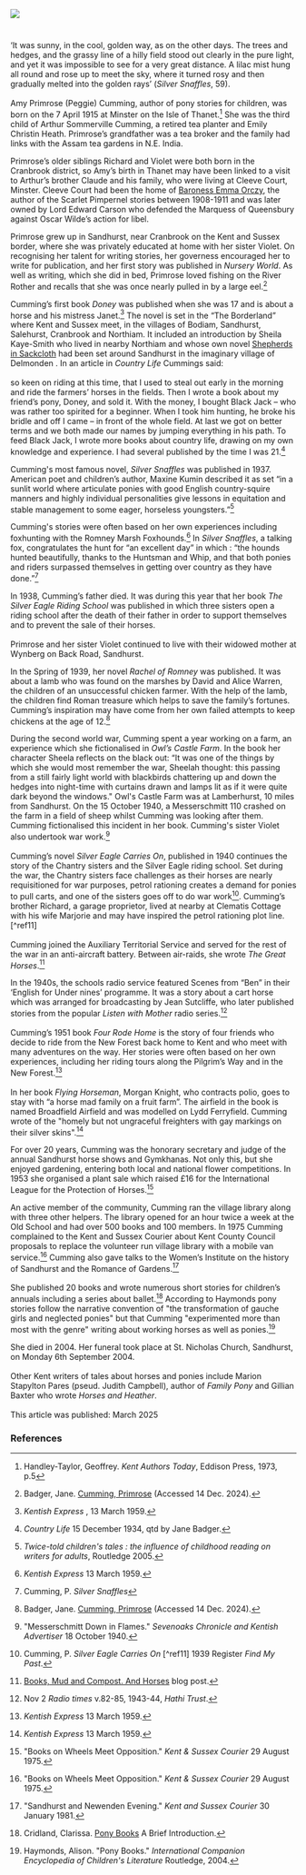 <a href="https://www.kent-maps.online"><img src="https://kent-map.github.io/mdpress/juncture/ve-button.png"></a>

<param ve-config title="Primrose Cumming (1915-2004)" author="Michelle Crowther" layout="vtl" banner="https://stor.artstor.org/stor/f99cba76-1d0b-4711-8b68-963a2f244076" description="In this visual essay, Michelle Crowther presents the life and works of Kent author Primrose Cumming.">

<param ve-entity eid="Q9033431"  aliases="Minster">
<param ve-entity eid="Q2160826" aliases="Cranbrook">
<param ve-entity eid="Q2911413" aliases="Sandhurst">
<param ve-entity eid="Q2011975" aliases="Bodiam">
<param ve-entity eid="Q1792908" aliases="Northiam">

<!-- Historical map layers -->
<param ve-map-layer active allmaps allmaps-id="542e2ed0e875aeb4" title="OS East Kent 1945">

#

‘It was sunny, in the cool, golden way, as on the other days. The trees and hedges, and the grassy line of a hilly field stood out clearly in the pure light, and yet it was impossible to see for a very great distance. A lilac mist hung all round and rose up to meet the sky, where it turned rosy and then gradually melted into the golden rays’ (_Silver Snaffles_, 59).
<br><br>
Amy Primrose (Peggie) Cumming, author of pony stories for children, was born on the 7 April 1915 at Minster on the Isle of Thanet.[^ref1] She was the third child of Arthur Sommerville Cumming, a retired tea planter and Emily Christin Heath. Primrose’s grandfather was a tea broker and the family had links with the Assam tea gardens in N.E. India. 
<param ve-image url="https://upload.wikimedia.org/wikipedia/commons/d/d0/Bruno_Liljefors_-_Black_pony_1887.jpg" label="Black Pony, 1887" attribution="Bruno Liljefors, Public Domain via Wikimedia Commons">

Primrose’s older siblings Richard and Violet were both born in the Cranbrook district, so Amy’s birth in Thanet may have been linked to a visit to Arthur’s brother Claude and his family, who were living at Cleeve Court, Minster. Cleeve Court had been the home of [Baroness Emma Orczy]( /20c/20c-orczy-biography/), the author of the Scarlet Pimpernel stories between 1908-1911 and was later owned by Lord Edward Carson who defended the Marquess of Queensbury against Oscar Wilde’s action for libel.
<param ve-image url="https://upload.wikimedia.org/wikipedia/commons/thumb/6/66/Cleve_Court%2C_Thanet-geograph.org.uk-2261048.jpg/1024px-Cleve_Court%2C_Thanet-geograph.org.uk-2261048.jpg" label="Cleve Court" attribution="David Anstiss" license="CC BY-SA 2.0">

Primrose grew up in Sandhurst, near Cranbrook on the Kent and Sussex border, where she was privately educated at home with her sister Violet. On recognising her talent for writing stories, her governess encouraged her to write for publication, and her first story was published in _Nursery World_. As well as writing, which she did in bed, Primrose loved fishing on the River Rother and recalls that she was once nearly pulled in by a large eel.[^ref2] 
<param ve-image url="https://upload.wikimedia.org/wikipedia/commons/d/da/Underwater_studies_of_fish_with_an_eel_RMG_PU0488.jpg" label="Underwater studies of fish with an eel" attribution="William Lionel Wyllie, Royal Museums Greenwich, Public domain, via Wikimedia Commons">

Cumming’s first book _Doney_ was published when she was 17 and is about a horse and his mistress Janet.[^ref3] The novel is set in the “The Borderland” where Kent and Sussex meet, in the villages of Bodiam, Sandhurst, Salehurst, Cranbrook and Northiam. It included an introduction by Sheila Kaye-Smith who lived in nearby Northiam and whose own novel [Shepherds in Sackcloth]( https://www.kent-maps.online/20c/20c-kaye-smith-delmonden/) had been set around Sandhurst in the imaginary village of Delmonden . In an article in _Country Life_ Cummings said:
<br><br>
so keen on riding at this time, that I used to steal out early in the morning and ride the farmers’ horses in the fields. Then I wrote a book about my friend’s pony, Doney, and sold it. With the money, I bought Black Jack – who was rather too spirited for a beginner. When I took him hunting, he broke his bridle and off I came – in front of the whole field. At last we got on better terms and we both made our names by jumping everything in his path. To feed Black Jack, I wrote more books about country life, drawing on my own knowledge and experience. I had several published by the time I was 21.[^ref4]
<param ve-image url="https://stor.artstor.org/stor/6ec0b85d-688d-4221-9302-eb4cfac662e5" label="Marshal Foch ridden by Miss Vera Goodchild, West Kent Stables" attribution="Michelle Crowther">

Cumming's most famous novel, _Silver Snaffles_ was published in 1937. American poet and children’s author, Maxine Kumin described it as set “in a sunlit world where articulate ponies with good English country-squire manners and highly individual personalities give lessons in equitation and stable management to some eager, horseless youngsters.”[^ref5]  

Cumming's stories were often based on her own experiences including foxhunting with the Romney Marsh Foxhounds.[^ref6] In _Silver Snaffles_, a talking fox, congratulates the hunt for “an excellent day” in which : “the hounds hunted beautifully, thanks to the Huntsman and Whip, and that both ponies and riders surpassed themselves in getting over country as they have done.”[^ref7] 

In 1938, Cumming’s father died. It was during this year that her book _The Silver Eagle Riding School_ was published in which three sisters open a riding school after the death of their father in order to support themselves and to prevent the sale of their horses. 
<br><br>
Primrose and her sister Violet continued to live with their widowed mother at Wynberg on Back Road, Sandhurst.
<param ve-image url="https://stor.artstor.org/stor/f46a4ed2-2281-41ef-b467-b51c70ac8e14" label="West Kent Stables 1926" attribution="Michelle Crowther">

In the Spring of 1939, her novel _Rachel of Romney_ was published. It was about a lamb who was found on the marshes by David and Alice Warren, the children of an unsuccessful chicken farmer. With the help of the lamb, the children find Roman treasure which helps to save the family’s fortunes. Cumming’s inspiration may have come from her own failed attempts to keep chickens at the age of 12.[^ref8]

During the second world war, Cumming spent a year working on a farm, an experience which she fictionalised in _Owl’s Castle Farm_. In the book her character Sheela reflects on the black out: “It was one of the things by which she would most remember the war, Sheelah thought: this passing from a still fairly light world with blackbirds chattering up and down the hedges into night-time with curtains drawn and lamps lit as if it were quite dark beyond the windows." Owl's Castle Farm was at Lamberhurst, 10 miles from Sandhurst. On the 15 October 1940, a Messerschmitt 110 crashed on the farm in a field of sheep whilst Cumming was looking after them. Cumming fictionalised this incident in her book. Cumming's sister Violet also undertook war work.[^ref9]
<br><br>
Cumming’s novel _Silver Eagle Carries On_, published in 1940 continues the story of the Chantry sisters and the Silver Eagle riding school. Set during the war, the Chantry sisters face challenges as their horses are nearly requisitioned for war purposes, petrol rationing creates a demand for ponies to pull carts, and one of the sisters goes off to do war work[^ref10]. Cumming’s brother Richard, a garage proprietor, lived at nearby at Clematis Cottage with his wife Marjorie and may have inspired the petrol rationing plot line.[^ref11]
<br><br>
Cumming joined the Auxiliary Territorial Service and served for the rest of the war in an anti-aircraft battery. Between air-raids, she wrote _The Great Horses_.[^ref12] 

In the 1940s, the schools radio service featured Scenes from “Ben” in their ‘English for Under nines’ programme. It was a story about a cart horse which was arranged for broadcasting by Jean Sutcliffe, who later published stories from the popular _Listen with Mother_ radio series.[^ref13] 
<br><br>
Cumming’s 1951 book _Four Rode Home_ is the story of four friends who decide to ride from the New Forest back home to Kent and who meet with many adventures on the way. Her stories were often based on her own experiences, including  her riding tours along the Pilgrim’s Way and in the New Forest.[^ref14]
<br><br>
In her book _Flying Horseman_, Morgan Knight, who contracts polio, goes to stay with “a horse mad family on a fruit farm”. The airfield in the book is named Broadfield Airfield and was modelled on Lydd Ferryfield. Cumming wrote of the "homely but not ungraceful freighters with gay markings on their silver skins".[^ref15]

For over 20 years, Cumming was the honorary secretary and judge of the annual Sandhurst horse shows and Gymkhanas. Not only this, but she enjoyed gardening, entering both local and national flower competitions. In 1953 she organised a plant sale which raised £16 for the International League for the Protection of Horses.[^ref16]

An active member of the community, Cumming ran the village library along with three other helpers. The library opened for an hour twice a week at the Old School and had over 500 books and 100 members. In 1975 Cumming  complained to the Kent and Sussex Courier about Kent County Council proposals to replace the volunteer run village library with a mobile van service.[^ref16] Cumming also gave talks to the Women’s Institute on the history of Sandhurst and the Romance of Gardens.[^ref17]
<br><br>
She published 20 books and wrote numerous short stories for children’s annuals including a series about ballet.[^ref18] According to Haymonds pony stories follow the narrative convention of "the transformation of gauche girls and neglected ponies" but that Cumming "experimented more than most with the genre" writing about working horses as well as ponies.[^ref19]

She died in 2004. Her funeral took place at St. Nicholas Church, Sandhurst, on Monday 6th September 2004. 
<br><br>
Other Kent writers of tales about horses and ponies include Marion Stapylton Pares (pseud. Judith Campbell), author of _Family Pony_ and Gillian Baxter who wrote _Horses and Heather_. 
<br><br>
This article was published: March 2025   

### References

[^ref1]: Handley-Taylor, Geoffrey. _Kent Authors Today_, Eddison Press, 1973, p.5
[^ref2]: Badger, Jane. [Cumming, Primrose](https://janebadgerbooks.co.uk/british-authors/cumming-primrose/) (Accessed 14 Dec. 2024).
[^ref3]: _Kentish Express_ , 13 March 1959.
[^ref4]: _Country Life_ 15 December 1934, qtd by Jane Badger.
[^ref5]: _Twice-told children's tales : the influence of childhood reading on writers for adults_, Routledge 2005.
[^ref6]: _Kentish Express_ 13 March 1959.
[^ref7]: Cumming, P. _Silver Snaffles_ 
[^ref8]: Badger, Jane. [Cumming, Primrose](https://janebadgerbooks.co.uk/british-authors/cumming-primrose/) (Accessed 14 Dec. 2024).
[^ref9]: "Messerschmitt Down in Flames." _Sevenoaks Chronicle and Kentish Advertiser_ 18 October 1940.
[^ref10]: Cumming, P. _Silver Eagle Carries On_
[^ref11] 1939 Register _Find My Past_.
[^ref12]: [Books, Mud and Compost. And Horses](https://booksandmud.blogspot.com/2014/09/pbotd-3rd-september-primrose-cumming.html) blog post.
[^ref13]: Nov 2 _Radio times_ v.82-85, 1943-44, _Hathi Trust_. 
[^ref14]: _Kentish Express_ 13 March 1959. 
[^ref15]: _Kentish Express_ 13 March 1959.
[^ref16]: "Books on Wheels Meet Opposition." _Kent & Sussex Courier_ 29 August 1975.
[^ref17]: "Sandhurst and Newenden Evening." _Kent and Sussex Courier_ 30 January 1981.
[^ref18]: Cridland, Clarissa. [Pony Books](http://www.collectingbooksandmagazines.com/ponybook.html) A Brief Introduction.
[^ref19]: Haymonds, Alison. "Pony Books." _International Companion Encyclopedia of Children's Literature_ Routledge, 2004.




